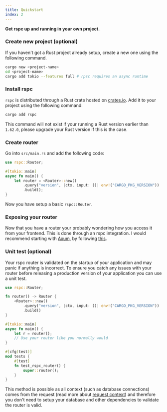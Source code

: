 ```yaml
---
title: Quickstart
index: 2
---
```


**Get rspc up and running in your own project.**

### Create new project (optional)

If you haven't got a Rust project already setup, create a new one using the following command.

```bash
cargo new <project-name>
cd <project-name>
cargo add tokio --features full # rpsc requires an async runtime
```

### Install rspc

`rspc` is distributed through a Rust crate hosted on [crates.io](https://crates.io/crates/rspc). Add it to your project using the following command:

```bash
cargo add rspc
```

This command will not exist if your running a Rust version earlier than `1.62.0`, please upgrade your Rust version if this is the case.

### Create router

Go into `src/main.rs` and add the following code:

```rust
use rspc::Router;

#[tokio::main]
async fn main() {
    let router = <Router>::new()
        .query("version", |ctx, input: ()| env!("CARGO_PKG_VERSION"))
        .build();
}
```

Now you have setup a basic `rspc::Router`.

### Exposing your router

Now that you have a router your probably wondering how you access it from your frontend. This is done through an rspc integration. I would recommend starting with [Axum](https://github.com/tokio-rs/axum), by following [this](/integrations/axum).

### Unit test (optional)

Your rspc router is validated on the startup of your application and may panic if anything is incorrect. To ensure you catch any issues with your router before releasing a production version of your application you can use a unit test.

```rust
use rspc::Router;

fn router() -> Router {
    <Router>::new()
        .query("version", |ctx, input: ()| env!("CARGO_PKG_VERSION"))
        .build()
}

#[tokio::main]
async fn main() {
    let r = router();
    // Use your router like you normally would
}

#[cfg(test)]
mod tests {
    #[test]
    fn test_rspc_router() {
        super::router();
    }
}
```

This method is possible as all context (such as database connections) comes from the request (read more about [request context](/server/request-context)) and therefore you don't need to setup your database and other dependencies to validate the router is valid.
